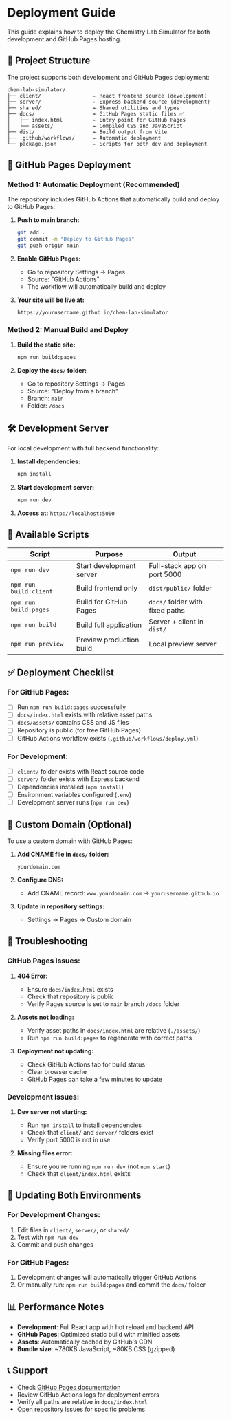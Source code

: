 # Deployment Guide

This guide explains how to deploy the Chemistry Lab Simulator for both development and GitHub Pages hosting.

## 📁 Project Structure

The project supports both development and GitHub Pages deployment:

```
chem-lab-simulator/
├── client/                 ← React frontend source (development)
├── server/                 ← Express backend source (development)
├── shared/                 ← Shared utilities and types
├── docs/                   ← GitHub Pages static files ✅
│   ├── index.html          ← Entry point for GitHub Pages
│   └── assets/             ← Compiled CSS and JavaScript
├── dist/                   ← Build output from Vite
├── .github/workflows/      ← Automatic deployment
└── package.json            ← Scripts for both dev and deployment
```

## 🚀 GitHub Pages Deployment

### Method 1: Automatic Deployment (Recommended)

The repository includes GitHub Actions that automatically build and deploy to GitHub Pages:

1. **Push to main branch:**

   ```bash
   git add .
   git commit -m "Deploy to GitHub Pages"
   git push origin main
   ```

2. **Enable GitHub Pages:**
   - Go to repository Settings → Pages
   - Source: "GitHub Actions"
   - The workflow will automatically build and deploy

3. **Your site will be live at:**
   ```
   https://yourusername.github.io/chem-lab-simulator
   ```

### Method 2: Manual Build and Deploy

1. **Build the static site:**

   ```bash
   npm run build:pages
   ```

2. **Deploy the `docs/` folder:**
   - Go to repository Settings → Pages
   - Source: "Deploy from a branch"
   - Branch: `main`
   - Folder: `/docs`

## 🛠️ Development Server

For local development with full backend functionality:

1. **Install dependencies:**

   ```bash
   npm install
   ```

2. **Start development server:**

   ```bash
   npm run dev
   ```

3. **Access at:** `http://localhost:5000`

## 📝 Available Scripts

| Script                 | Purpose                  | Output                          |
| ---------------------- | ------------------------ | ------------------------------- |
| `npm run dev`          | Start development server | Full-stack app on port 5000     |
| `npm run build:client` | Build frontend only      | `dist/public/` folder           |
| `npm run build:pages`  | Build for GitHub Pages   | `docs/` folder with fixed paths |
| `npm run build`        | Build full application   | Server + client in `dist/`      |
| `npm run preview`      | Preview production build | Local preview server            |

## ✅ Deployment Checklist

### For GitHub Pages:

- [ ] Run `npm run build:pages` successfully
- [ ] `docs/index.html` exists with relative asset paths
- [ ] `docs/assets/` contains CSS and JS files
- [ ] Repository is public (for free GitHub Pages)
- [ ] GitHub Actions workflow exists (`.github/workflows/deploy.yml`)

### For Development:

- [ ] `client/` folder exists with React source code
- [ ] `server/` folder exists with Express backend
- [ ] Dependencies installed (`npm install`)
- [ ] Environment variables configured (`.env`)
- [ ] Development server runs (`npm run dev`)

## 🔧 Custom Domain (Optional)

To use a custom domain with GitHub Pages:

1. **Add CNAME file in `docs/` folder:**

   ```
   yourdomain.com
   ```

2. **Configure DNS:**
   - Add CNAME record: `www.yourdomain.com` → `yourusername.github.io`

3. **Update in repository settings:**
   - Settings → Pages → Custom domain

## 🚨 Troubleshooting

### GitHub Pages Issues:

1. **404 Error:**
   - Ensure `docs/index.html` exists
   - Check that repository is public
   - Verify Pages source is set to `main` branch `/docs` folder

2. **Assets not loading:**
   - Verify asset paths in `docs/index.html` are relative (`./assets/`)
   - Run `npm run build:pages` to regenerate with correct paths

3. **Deployment not updating:**
   - Check GitHub Actions tab for build status
   - Clear browser cache
   - GitHub Pages can take a few minutes to update

### Development Issues:

1. **Dev server not starting:**
   - Run `npm install` to install dependencies
   - Check that `client/` and `server/` folders exist
   - Verify port 5000 is not in use

2. **Missing files error:**
   - Ensure you're running `npm run dev` (not `npm start`)
   - Check that `client/index.html` exists

## 🔄 Updating Both Environments

### For Development Changes:

1. Edit files in `client/`, `server/`, or `shared/`
2. Test with `npm run dev`
3. Commit and push changes

### For GitHub Pages:

1. Development changes will automatically trigger GitHub Actions
2. Or manually run: `npm run build:pages` and commit the `docs/` folder

## 📊 Performance Notes

- **Development**: Full React app with hot reload and backend API
- **GitHub Pages**: Optimized static build with minified assets
- **Assets**: Automatically cached by GitHub's CDN
- **Bundle size**: ~780KB JavaScript, ~80KB CSS (gzipped)

## 📞 Support

- Check [GitHub Pages documentation](https://docs.github.com/en/pages)
- Review GitHub Actions logs for deployment errors
- Verify all paths are relative in `docs/index.html`
- Open repository issues for specific problems
